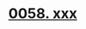 # [0058. xxx](https://github.com/Tdahuyou/TNotes.react/tree/main/notes/0058.%20xxx)

<!-- region:toc -->

<!-- endregion:toc -->
